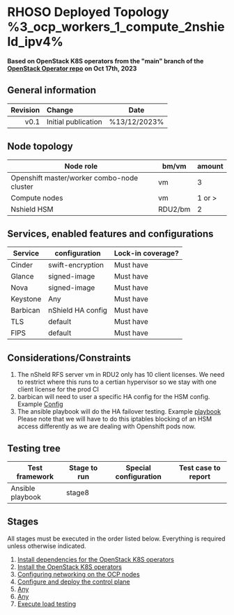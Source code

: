 # RHOSO Deployed Topology %3_ocp_workers_1_compute_2nshield_ipv4%

**Based on OpenStack K8S operators from the "main" branch of the [OpenStack Operator repo](https://github.com/openstack-k8s-operators/openstack-operator/tree/78b3c876eaf9168f9d95b201997ebdc2da42fa02) on Oct 17th, 2023**

## General information

| Revision | Change                | Date              |
|--------: | :-------------------- | :--------------:  |
| v0.1     | Initial publication   | %13/12/2023%      |

## Node topology
| Node role                                     | bm/vm   | amount |
| --------------------------------------------- | -----   | ------ |
| Openshift master/worker combo-node cluster    | vm      | 3      |
| Compute nodes                                 | vm      | 1 or > |
| Nshield HSM                                   | RDU2/bm | 2      |  

## Services, enabled features and configurations
| Service                                        | configuration                 | Lock-in coverage?  |
| ---------------------------------------------- | ----------------------------- | ------------------ |
| Cinder                                         | swift-encryption              | Must have          |
| Glance                                         | signed-image                  | Must have          |
| Nova                                           | signed-image                  | Must have          |
| Keystone                                       | Any                           | Must have          |
| Barbican                                       | nShield HA config             | Must have          |
| TLS                                            | default                       | Must have          |
| FIPS                                           | default                       | Must have          |

## Considerations/Constraints
1. The nSheld RFS server vm in RDU2 only has 10 client licenses. We need to restrict where this runs to a certian hypervisor so we stay with one client license for the prod CI
2. barbican will need to user a specific HA config for the HSM config. Example [Config](https://gitlab.cee.redhat.com/OSP-DFG-security/automation/-/blob/master/playbooks/nshield-17.1-ha.yaml.j2)
3. The ansible playbook will do the HA failover testing. Example [playbook](https://gitlab.cee.redhat.com/OSP-DFG-security/automation/-/blob/master/playbooks/run_barbican_nshield_HA_test.yml) Please note that we will have to do this iptables blocking of an HSM access differently as we are dealing with Openshift pods now.

## Testing tree

| Test framework                    | Stage to run | Special configuration | Test case to report  |
| ----------------                  | ------------ | --------------------- | :-----------------:  |
| Ansible playbook                  | stage8       |                       |                      |

## Stages

All stages must be executed in the order listed below.  Everything is required unless otherwise indicated.

1. [Install dependencies for the OpenStack K8S operators](stage1)
2. [Install the OpenStack K8S operators](stage2)
3. [Configuring networking on the OCP nodes](stage3)
4. [Configure and deploy the control plane](stage4)
5. [Any](stage5)
6. [Any](stage6)
8. [Execute load testing](stage8)
